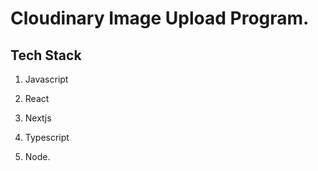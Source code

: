 # Cloudinary Image Upload Program.


## Tech Stack 

1. Javascript

2. React 

3. Nextjs

4. Typescript

5. Node.